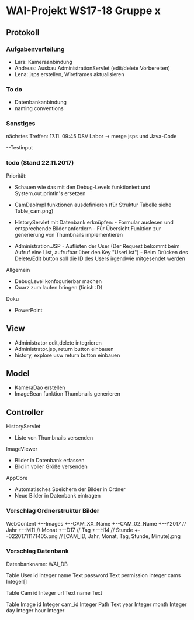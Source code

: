 # WAI-Projekt WS17-18 Gruppe x

## Protokoll

### Aufgabenverteilung
- Lars: Kameraanbindung
- Andreas: Ausbau AdministrationServlet (edit/delete Vorbereiten)
- Lena: jsps erstellen, Wireframes aktualisieren

### To do
- Datenbankanbindung
- naming conventions

### Sonstiges
nächstes Treffen: 17.11. 09:45 DSV Labor
-> merge jsps und Java-Code

--Testinput



### todo (Stand 22.11.2017)

Priorität:
- Schauen wie das mit den Debug-Levels funktioniert und System.out.println's ersetzen

- CamDaoImpl funktionen ausdefinieren (für Struktur Tabelle siehe Table_cam.png) 

- HistoryServlet mit Datenbank erknüpfen: 
      - Formular auslesen und entsprechende Bilder anfordern
      - Für Übersicht Funktion zur generierung von Thumbnails implementieren
      
- Administration.JSP
      - Auflisten der User (Der Request bekommt beim Aufruf eine List<UserBean>, aufrufbar über den Key "UserList")
      - Beim Drücken des Delete/Edit button soll die ID des Users irgendwie mitgesendet werden


Allgemein
- DebugLevel konfogurierbar machen
- Quarz zum laufen bringen (finish :D)

Doku
- PowerPoint

## View
- Administrator edit,delete integrieren
- Administrator.jsp, return button einbauen
- history, explore usw return button einbauen

## Model
- KameraDao erstellen
- ImageBean funktion Thumbnails generieren



## Controller
HistoryServlet
- Liste von Thumbnails versenden

ImageViewer
- Bilder in Datenbank erfassen
- Bild in voller Größe versenden

AppCore
- Automatisches Speichern der Bilder in Ordner
- Neue Bilder in Datenbank eintragen







### Vorschlag Ordnerstruktur Bilder
WebContent
+--Images
  +--CAM_XX_Name
  +--CAM_02_Name
    +--Y2017                      // Jahr
      +--M11                      // Monat
        +--D17                    // Tag
          +--H14                  // Stunde
            +--02201711171405.png // [CAM_ID, Jahr, Monat, Tag, Stunde, Minute].png
            
            
 ### Vorschlag Datenbank
 Datenbankname: WAI_DB
 
 Table User
 id             Integer
 name           Text
 password       Text
 permission     Integer
 cams           Integer[]
 
 Table Cam
 id     Integer
 url    Text
 name   Text
 
 Table Image
 id     Integer
 cam_id Integer
 Path   Text
 year   Integer
 month  Integer
 day    Integer
 hour   Integer
 
 
 
 
 
